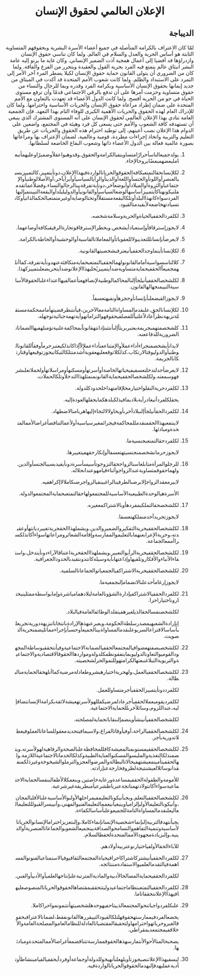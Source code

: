<h1 align='center' dir='rtl'>الإعلان العالمي لحقوق الإنسان</h1>
<h2 dir='rtl'>الديباجة</h2>
<p dir='rtl'>لمّا كان الاعتراف بالكرامة المتأصلة في جميع أعضاء الأسرة البشرية وبحقوقهم المتساوية الثابتة هو أساس الحرية والعدل والسلام في العالم.
ولما كان تناسي حقوق الإنسان وازدراؤها قد أفضيا إلى أعمال همجية آذت الضمير الإنساني. وكان غاية ما يرنو إليه عامة البشر انبثاق عالم يتمتع فيه الفرد بحرية القول والعقيدة ويتحرر من الفزع والفاقة.
ولما كان من الضروري أن يتولى القانون حماية حقوق الإنسان لكيلا يضطر المرء آخر الأمر إلى التمرد على الاستبداد والظلم.
ولما كانت شعوب الأمم المتحدة قد أكدت في الميثاق من جديد إيمانها بحقوق الإنسان الأساسية وبكرامة الفرد وقدره وبما للرجال والنساء من حقوق متساوية وحزمت أمرها على أن تدفع بالرقي الاجتماعي قدمًا وأن ترفع مستوى الحياة في جو من الحرية أفسح.
ولما كانت الدول الأعضاء قد تعهدت بالتعاون مع الأمم المتحدة على ضمان إطراد مراعاة حقوق الإنسان والحريات الأساسية واحترامها.
ولما كان للإدراك العام لهذه الحقوق والحريات الأهمية الكبرى للوفاء التام بهذا التعهد.
فإن الجمعية العامة
تنادي بهذا الإعلان العالمي لحقوق الإنسان
على أنه المستوى المشترك الذي ينبغي أن تستهدفه كافة الشعوب والأمم حتى يسعى كل فرد وهيئة في المجتمع، واضعين على الدوام هذا الإعلان نصب أعينهم، إلى توطيد احترام هذه الحقوق والحريات عن طريق التعليم والتربية واتخاذ إجراءات مطردة، قومية وعالمية، لضمان الإعتراف بها ومراعاتها بصورة عالمية فعالة بين الدول الأعضاء ذاتها وشعوب البقاع الخاضعة لسلطانها.</p>
<ol dir='rtl'>
  <li dir='rtl'>
    <p dir='rtl'>يولدجميعالناسأحرارًامتساوينفيالكرامةوالحقوق.وقدوهبواعقلاًوضميرًاوعليهمأنيعاملبعضهمبعضًابروحالإخاء.</p>
  </li>
  <li dir='rtl'>
    <p dir='rtl'>لكلإنسانحقالتمتعبكافةالحقوقوالحرياتالواردةفيهذاالإعلان،دونأيتمييز،كالتمييزبسببالعنصرأواللونأوالجنسأواللغةأوالدينأوالرأيالسياسيأوأيرأيآخر،أوالأصلالوطنيأوالإجتماعيأوالثروةأوالميلادأوأيوضعآخر،دونأيةتفرقةبينالرجالوالنساء.وفضلاًعماتقدمفلنيكونهناكأيتمييزأساسهالوضعالسياسيأوالقانونيأوالدوليلبلدأوالبقعةالتيينتميإليهاالفردسواءكانهذاالبلدأوتلكالبقعةمستقلاًأوتحتالوصايةأوغيرمتمتعبالحكمالذاتيأوكانتسيادتهخاضعةلأيقيدمنالقيود.</p>
  </li>
  <li dir='rtl'>
    <p dir='rtl'>لكلفردالحقفيالحياةوالحريةوسلامةشخصه.</p>
  </li>
  <li dir='rtl'>
    <p dir='rtl'>لايجوزإسترقاقأوإستعبادأيشخص.ويحظرالإسترقاقوتجارةالرقيقبكافةأوضاعهما.</p>
  </li>
  <li dir='rtl'>
    <p dir='rtl'>لايعرضأيإنسانللتعذيبولاللعقوباتأوالمعاملاتالقاسيةأوالوحشيةأوالحاطةبالكرامة.</p>
  </li>
  <li dir='rtl'>
    <p dir='rtl'>لكلإنسانأينماوجدالحقفيأنيعترفبشخصيتهالقانونية.</p>
  </li>
  <li dir='rtl'>
    <p dir='rtl'>كلالناسسواسيةأمامالقانونولهمالحقفيالتمتعبحمايةمتكافئةعنهدونأيةتفرقة،كماأنلهمجميعاًالحقفيحمايةمتساويةضدأيتمييزيُخلبهذاالإعلانوضدأيتحريضعلىتمييزكهذا.</p>
  </li>
  <li dir='rtl'>
    <p dir='rtl'>لكلشخصالحقفيأنيلجأإلىالمحاكمالوطنيةلإنصافهعنأعمالفيهااعتداءعلىالحقوقالأساسيةالتييمنحهالهالقانون.</p>
  </li>
  <li dir='rtl'>
    <p dir='rtl'>لايجوزالقبضعلىأيإنسانأوحجزهأونفيهتعسفاً.</p>
  </li>
  <li dir='rtl'>
    <p dir='rtl'>لكلإنسانالحق،علىقدمالمساواةالتامةمعالآخرين،فيأنتنظرقضيتهأماممحكمةمستقلةنزيهةنظراًعادلاًعلنياًللفصلفيحقوقهوالتزاماتهوأيةتهمةجنائيةتوجهله.</p>
  </li>
  <li dir='rtl'>
    <p dir='rtl'>كلشخصمتهمبجريمةيعتبربريئاًإلىأنتثبتإدانتهقانوناًبمحاكمةعلنيةتؤمنلهفيهاالضماناتالضروريةللدفاععنه.</p>
    <p dir='rtl'>لايدانأيشخصمنجراءأداءعملأوالإمتناععنأداءعملإلاّإذاكانذلكيعتبرجرماًوفقاًللقانونالوطنيأوالدوليوقتالارتكاب.كذلكلاتوقععليهعقوبةأشدمنتلكالتيكانيجوزتوقيعهاوقتارتكابالجريمة.</p>
  </li>
  <li dir='rtl'>
    <p dir='rtl'>لايعرضأحدلتدخلتعسفيفيحياتهالخاصةأوأسرتهأومسكنهأومراسلاتهأولحملاتعلىشرفهوسمعته.ولكلشخصالحقفيحمايةالقانونمنمثلهذاالتدخلأوتلكالحملات.</p>
  </li>
  <li dir='rtl'>
    <p dir='rtl'>لكلفردحريةالنقلواختيارمحلإقامتهداخلحدودكلدولة.</p>
    <p dir='rtl'>يحقلكلفردأنيغادرأيةبلادبمافيذلكبلدهكمايحقلهالعودةإليه.</p>
  </li>
  <li dir='rtl'>
    <p dir='rtl'>لكلفردالحقأنيلجأإلىبلادأخرىأويحاولالالتجاءإليهاهربامنالاضطهاد.</p>
    <p dir='rtl'>لاينتفعبهذاالحقمنقدمللمحاكمةفيجرائمغيرسياسيةأولأعمالتناقضأغراضالأممالمتحدةومبادئها.</p>
  </li>
  <li dir='rtl'>
    <p dir='rtl'>لكلفردحقالتمتعبجنسيةما.</p>
    <p dir='rtl'>لايجوزحرمانشخصمنجنسيتهتعسفاأوإنكارحقهفيتغييرها.</p>
  </li>
  <li dir='rtl'>
    <p dir='rtl'>للرجلوالمرأةمتابلغاسنالزواجحقالتزوجوتأسيسأسرةدونأيقيدبسببالجنسأوالدين.ولهماحقوقمتساويةعندالزواجوأثناءقيامهوعندانحلاله.</p>
    <p dir='rtl'>لايبرمعقدالزواجإلابرضىالطرفينالراغبينفيالزواجرضىكاملالاإكراهفيه.</p>
    <p dir='rtl'>الأسرةهيالوحدةالطبيعيةالأساسيةللمجتمعولهاحقالتمتعبحمايةالمجتمعوالدولة.</p>
  </li>
  <li dir='rtl'>
    <p dir='rtl'>لكلشخصحقالتملكبمفردهأوبالاشتراكمعغيره.</p>
    <p dir='rtl'>لايجوزتجريدأحدمنملكهتعسفا.</p>
  </li>
  <li dir='rtl'>
    <p dir='rtl'>لكلشخصالحقفيحريةالتفكيروالضميروالدين.ويشملهذاالحقحريةتغييرديانتهأوعقيدته،وحريةالإعرابعنهمابالتعليموالممارسةوإقامةالشعائرومراعاتهاسواءأكانذلكسراأممعالجماعة.</p>
  </li>
  <li dir='rtl'>
    <p dir='rtl'>لكلشخصالحقفيحريةالرأيوالتعبير.ويشملهذاالحقحريةاعتناقالآراءدونأيتدخل،واستقاءالأنباءوالأفكاروتلقيهاوإذاعتهابأيةوسيلةكانتدونتقيدبالحدودالجغرافية.</p>
  </li>
  <li dir='rtl'>
    <p dir='rtl'>لكلشخصالحقفيحريةالاشتراكفيالجمعياتوالجماعاتالسلمية.</p>
    <p dir='rtl'>لايجوزإرغامأحدعلىالانضمامإلىجمعيةما.</p>
  </li>
  <li dir='rtl'>
    <p dir='rtl'>لكلفردالحقفيالاشتراكفيإدارةالشؤونالعامةلبلادهمامباشرةوإمابواسطةممثلينيختاروناختياراحرا.</p>
    <p dir='rtl'>لكلشخصنفسالحقالذيلغيرهفيتقلدالوظائفالعامةفيالبلاد.</p>
    <p dir='rtl'>إنإرادةالشعبهيمصدرسلطةالحكومة،ويعبرعنهذهالإرادةبانتخاباتنزيهةدوريةتجريعلىأساسالاقتراعالسريوعلىقدمالمساواةبينالجميعأوحسبأيإجراءمماثليضمنحريةالتصويت.</p>
  </li>
  <li dir='rtl'>
    <p dir='rtl'>لكلشخصبصفتهعضوافيالمجتمعالحقفيالضمانةالاجتماعيةوفيأنتحققبوساطةالمجهودالقوميوالتعاونالدوليوبمايتفقونظمكلدولةومواردهاالحقوقالاقتصاديةوالاجتماعيةوالتربويةالتيلاغنىعنهالكرامتهوللنموالحرلشخصيته.</p>
  </li>
  <li dir='rtl'>
    <p dir='rtl'>لكلشخصالحقفيالعمل،ولهحريةاختيارهبشروطعادلةمرضيةكماأنلهحقالحمايةمنالبطالة.</p>
    <p dir='rtl'>لكلفرددونأيتمييزالحقفيأجرمتساوللعمل.</p>
    <p dir='rtl'>لكلفرديقومبعملالحقفيأجرعادلمرضيكفللهولأسرتهعيشةلائقةبكرامةالإنسانتضافإليه،عنداللزوم،وسائلأخرىللحمايةالاجتماعية.</p>
    <p dir='rtl'>لكلشخصالحقفيأنينشأوينضمإلىنقاباتحمايةلمصلحته.</p>
  </li>
  <li dir='rtl'>
    <p dir='rtl'>لكلشخصالحقفيالراحة،أوفيأوقاتالفراغ،ولاسيمافيتحديدمعقوللساعاتالعملوفيعطلاتدوريةبأجر.</p>
  </li>
  <li dir='rtl'>
    <p dir='rtl'>لكلشخصالحقفيمستوىمنالمعيشةكافللمحافظةعلىالصحةوالرفاهيةلهولأسرته.ويتضمنذلكالتغذيةوالملبسوالمسكنوالعنايةالطبيةوكذلكالخدماتالاجتماعيةاللازمة.ولهالحقفيتأمينمعيشتهفيحالاتالبطالةوالمرضوالعجزوالترملوالشيخوخةوغيرذلكمنفقدانوسائلالعيشنتيجةلظروفخارجةعنإرادته.</p>
    <p dir='rtl'>للأمومةوالطفولةالحقفيمساعدةورعايةخاصتين.وينعمكلالأطفالبنفسالحمايةالاجتماعيةسواءأكانتولادتهمناتجةعنرباطشرعيأمبطريقةغيرشرعية.</p>
  </li>
  <li dir='rtl'>
    <p dir='rtl'>لكلشخصالحقفيالتعلم.ويجبأنيكونالتعليمفيمراحلهالأولىوالأساسيةعلىالأقلبالمجان،وأنيكونالتعليمالأوليإلزامياوينبغيأنيعممالتعليمالفنيوالمهني،وأنييسرالقبولللتعليمالعاليعلىقدمالمساواةالتامةللجميعوعلىأساسالكفاءة.</p>
    <p dir='rtl'>يجبأنتهدفالتربيةإلىإنماءشخصيةالإنسانإنماءكاملا،وإلىتعزيزاحترامالإنسانوالحرياتالأساسيةوتنميةالتفاهموالتسامحوالصداقةبينجميعالشعوبوالجماعاتالعنصريةأوالدينية،وإلىزيادةمجهودالأممالمتحدةلحفظالسلام.</p>
    <p dir='rtl'>للآباءالحقالأولفياختيارنوعتربيةأولادهم.</p>
  </li>
  <li dir='rtl'>
    <p dir='rtl'>لكلفردالحقفيأنيشتركاشتراكاحرافيحياةالمجتمعالثقافيوفيالاستمتاعبالفنونوالمساهمةفيالتقدمالعلميوالاستفادةمننتائجه.</p>
    <p dir='rtl'>لكلفردالحقفيحمايةالمصالحالأدبيةوالماديةالمترتبةعلىإنتاجهالعلميأوالأدبيأوالفني.</p>
  </li>
  <li dir='rtl'>
    <p dir='rtl'>لكلفردالحقفيالتمتعبنظاماجتماعيدوليتتحققبمقتضاهالحقوقوالحرياتالمنصوصعليهافيهذاالإعلانتحققاتاما.</p>
  </li>
  <li dir='rtl'>
    <p dir='rtl'>علىكلفردواجباتنحوالمجتمعالذييتاحفيهوحدهلشخصيتهأنتنمونمواحراكاملا.</p>
    <p dir='rtl'>يخضعالفردفيممارستهحقوقهلتلكالقيودالتييقررهاالقانونفقط،لضمانالاعترافبحقوقالغيروحرياتهواحترامهاولتحقيقالمقتضياتالعادلةللنظامالعاموالمصلحةالعامةوالأخلاقفيمجتمعديمقراطي.</p>
    <p dir='rtl'>يصحبحالمنالأحوالأنتمارسهذهالحقوقممارسةتتناقضمعأغراضالأممالمتحدةومبادئها.</p>
  </li>
  <li dir='rtl'>
    <p dir='rtl'>ليسفيهذاالإعلاننصيجوزتأويلهعلىأنهيخوللدولةأوجماعةأوفردأيحقفيالقيامبنشاطأوتأديةعمليهدفإلىهدمالحقوقوالحرياتالواردةفيه.</p>
  </li>
</ol>